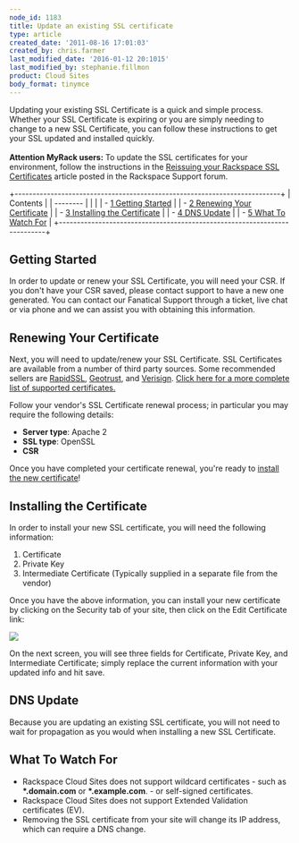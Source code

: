 ```yaml
---
node_id: 1183
title: Update an existing SSL certificate
type: article
created_date: '2011-08-16 17:01:03'
created_by: chris.farmer
last_modified_date: '2016-01-12 20:1015'
last_modified_by: stephanie.fillmon
product: Cloud Sites
body_format: tinymce
---
```


Updating your existing SSL Certificate is a quick and simple process.
Whether your SSL Certificate is expiring or you are simply needing to
change to a new SSL Certificate, you can follow these instructions to
get your SSL updated and installed quickly. <br>
 <br>
 **Attention MyRack users:** To update the SSL certificates for your
environment, follow the instructions in the [Reissuing your Rackspace
SSL Certificates](https://community.rackspace.com/products/f/43/t/4478)
article posted in the Rackspace Support forum.

+--------------------------------------------------------------------------+
| Contents                                                                 |
| --------                                                                 |
|                                                                          |
| -   [1 Getting Started](#Getting_Started)                                |
| -   [2 Renewing Your Certificate](#Renewing_Your_Certificate)            |
| -   [3 Installing the Certificate](#Installing_the_Certificate)          |
| -   [4 DNS Update](#DNS_Update)                                          |
| -   [5 What To Watch For](#What_To_Watch_For)                            |
+--------------------------------------------------------------------------+

 

Getting Started
---------------

In order to update or renew your SSL Certificate, you will need your
CSR. If you don't have your CSR saved, please contact support to have a
new one generated. You can contact our Fanatical Support through a
ticket, live chat or via phone and we can assist you with obtaining this
information.

Renewing Your Certificate
-------------------------

Next, you will need to update/renew your SSL Certificate. SSL
Certificates are available from a number of third party sources. Some
recommended sellers are
[RapidSSL](http://www.rapidssl.com "http://www.rapidssl.com"),
[Geotrust](http://www.geotrust.com "http://www.geotrust.com"), and
[Verisign](http://www.verisign.com "http://www.verisign.com"). [Click
here for a more complete list of supported
certificates.](http://www.rackspace.com/knowledge_center/article/supported-ssl-certificates-on-cloud-sites "What kinds of SSL certificates can be installed?")

Follow your vendor's SSL Certificate renewal process; in particular you
may require the following details:

-   **Server type**: Apache 2
-   **SSL type**: OpenSSL
-   **CSR**

Once you have completed your certificate renewal, you're ready to
[install the new certificate](#Installing_the_Certificate)!

Installing the Certificate
--------------------------

In order to install your new SSL certificate, you will need the
following information:

1.  Certificate
2.  Private Key
3.  Intermediate Certificate (Typically supplied in a separate file from
    the vendor)

Once you have the above information, you can install your new
certificate by clicking on the Security tab of your site, then click on
the Edit Certificate link:

![](/knowledge_center/sites/default/files/field/image/Edit%20Certificate.png)

On the next screen, you will see three fields for Certificate, Private
Key, and Intermediate Certificate; simply replace the current
information with your updated info and hit save.

DNS Update
----------

Because you are updating an existing SSL certificate, you will not need
to wait for propagation as you would when installing a new SSL
Certificate.

What To Watch For
-----------------

-   Rackspace Cloud Sites does not support wildcard certificates - such
    as **\*.domain.com** or **\*.example.com**. - or self-signed
    certificates.
-   Rackspace Cloud Sites does not support Extended Validation
    certificates (EV).
-   Removing the SSL certificate from your site will change its IP
    address, which can require a DNS change.


